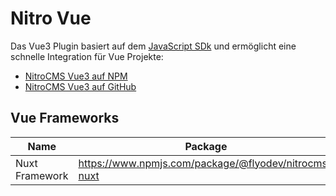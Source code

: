 # Nitro Vue

Das Vue3 Plugin basiert auf dem [JavaScript SDk](javascript) und ermöglicht eine schnelle Integration für Vue Projekte:

+ [NitroCMS Vue3 auf NPM](https://www.npmjs.com/package/@flyodev/nitrocms-vue3)
+ [NitroCMS Vue3 auf GitHub](https://github.com/flyocloud/nitrocms-vue3)

## Vue Frameworks

|Name|Package|Example Project
|----|-------|--------------
|Nuxt Framework|https://www.npmjs.com/package/@flyodev/nitrocms-nuxt|https://github.com/flyocloud/nuxt-zooexample.com